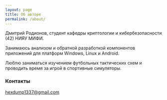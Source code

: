 ```yaml
---
layout: page
title: Об авторе
permalink: /about/
---
```


Дмитрий Родионов, студент кафедры криптологии и кибербезопасности (42) НИЯУ МИФИ.

Занимаюсь анализом и обратной разработкой компонентов приложений для платформ Windows, Linux и Android.

Люблю заниматься изучением футбольных тактических схем и проводить время за игрой в спортивные симуляторы.

### Контакты

[hexdump1337@gmail.com](mailto:hexdump1337@gmail.com)
